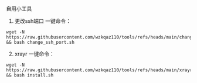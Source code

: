 自用小工具

1. 更改ssh端口
一键命令：
```
wget -N https://raw.githubusercontent.com/wzkqaz110/tools/refs/heads/main/change_ssh_port.sh && bash change_ssh_port.sh
```

2. xrayr
一键命令：
```
wget -N https://raw.githubusercontent.com/wzkqaz110/tools/refs/heads/main/xrayr/install.sh && bash install.sh
```

